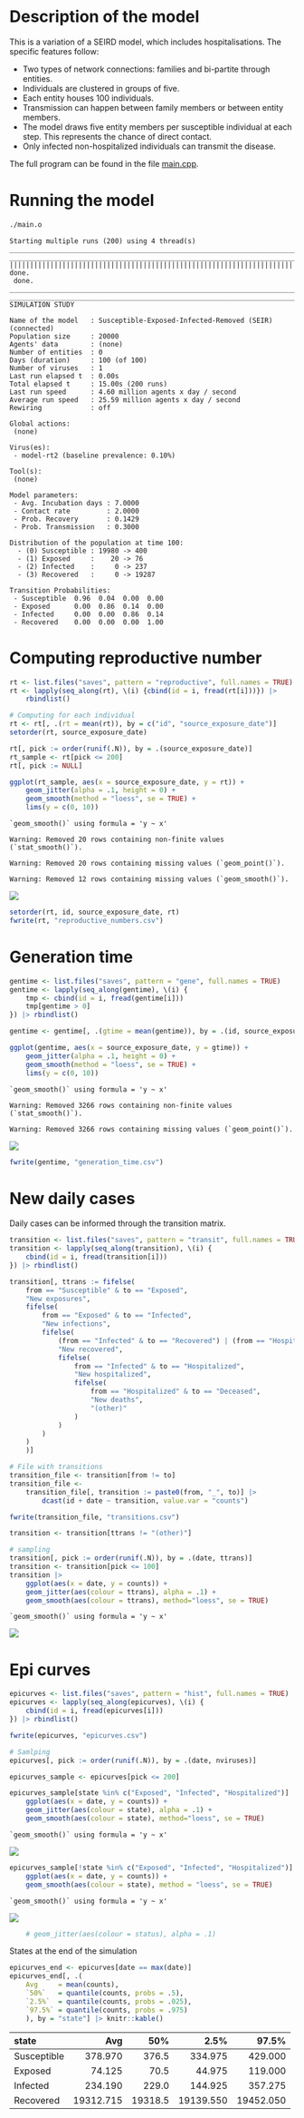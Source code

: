 
# Description of the model

This is a variation of a SEIRD model, which includes hospitalisations.
The specific features follow:

- Two types of network connections: families and bi-partite through
  entities.
- Individuals are clustered in groups of five.
- Each entity houses 100 individuals.
- Transmission can happen between family members or between entity
  members.
- The model draws five entity members per susceptible individual at each
  step. This represents the chance of direct contact.
- Only infected non-hospitalized individuals can transmit the disease.

The full program can be found in the file [main.cpp](main.cpp).

# Running the model

``` bash
./main.o
```

    Starting multiple runs (200) using 4 thread(s)
    _________________________________________________________________________
    _________________________________________________________________________
    ||||||||||||||||||||||||||||||||||||||||||||||||||||||||||||||||||||||||| done.
     done.
    ________________________________________________________________________________
    ________________________________________________________________________________
    SIMULATION STUDY

    Name of the model   : Susceptible-Exposed-Infected-Removed (SEIR) (connected)
    Population size     : 20000
    Agents' data        : (none)
    Number of entities  : 0
    Days (duration)     : 100 (of 100)
    Number of viruses   : 1
    Last run elapsed t  : 0.00s
    Total elapsed t     : 15.00s (200 runs)
    Last run speed      : 4.60 million agents x day / second
    Average run speed   : 25.59 million agents x day / second
    Rewiring            : off

    Global actions:
     (none)

    Virus(es):
     - model-rt2 (baseline prevalence: 0.10%)

    Tool(s):
     (none)

    Model parameters:
     - Avg. Incubation days : 7.0000
     - Contact rate         : 2.0000
     - Prob. Recovery       : 0.1429
     - Prob. Transmission   : 0.3000

    Distribution of the population at time 100:
      - (0) Susceptible : 19980 -> 400
      - (1) Exposed     :    20 -> 76
      - (2) Infected    :     0 -> 237
      - (3) Recovered   :     0 -> 19287

    Transition Probabilities:
     - Susceptible  0.96  0.04  0.00  0.00
     - Exposed      0.00  0.86  0.14  0.00
     - Infected     0.00  0.00  0.86  0.14
     - Recovered    0.00  0.00  0.00  1.00

# Computing reproductive number

``` r
rt <- list.files("saves", pattern = "reproductive", full.names = TRUE)
rt <- lapply(seq_along(rt), \(i) {cbind(id = i, fread(rt[i]))}) |>
    rbindlist()

# Computing for each individual
rt <- rt[, .(rt = mean(rt)), by = c("id", "source_exposure_date")]
setorder(rt, source_exposure_date)

rt[, pick := order(runif(.N)), by = .(source_exposure_date)]
rt_sample <- rt[pick <= 200]
rt[, pick := NULL]

ggplot(rt_sample, aes(x = source_exposure_date, y = rt)) +
    geom_jitter(alpha = .1, height = 0) +
    geom_smooth(method = "loess", se = TRUE) +
    lims(y = c(0, 10))
```

    `geom_smooth()` using formula = 'y ~ x'

    Warning: Removed 20 rows containing non-finite values (`stat_smooth()`).

    Warning: Removed 20 rows containing missing values (`geom_point()`).

    Warning: Removed 12 rows containing missing values (`geom_smooth()`).

![](README_files/figure-commonmark/repnum-1.png)

``` r
setorder(rt, id, source_exposure_date, rt)
fwrite(rt, "reproductive_numbers.csv")
```

# Generation time

``` r
gentime <- list.files("saves", pattern = "gene", full.names = TRUE)
gentime <- lapply(seq_along(gentime), \(i) {
    tmp <- cbind(id = i, fread(gentime[i]))
    tmp[gentime > 0]
}) |> rbindlist()

gentime <- gentime[, .(gtime = mean(gentime)), by = .(id, source_exposure_date)]

ggplot(gentime, aes(x = source_exposure_date, y = gtime)) +
    geom_jitter(alpha = .1, height = 0) +
    geom_smooth(method = "loess", se = TRUE) +
    lims(y = c(0, 10))
```

    `geom_smooth()` using formula = 'y ~ x'

    Warning: Removed 3266 rows containing non-finite values (`stat_smooth()`).

    Warning: Removed 3266 rows containing missing values (`geom_point()`).

![](README_files/figure-commonmark/gentime-1.png)

``` r
fwrite(gentime, "generation_time.csv")
```

# New daily cases

Daily cases can be informed through the transition matrix.

``` r
transition <- list.files("saves", pattern = "transit", full.names = TRUE)
transition <- lapply(seq_along(transition), \(i) {
    cbind(id = i, fread(transition[i]))
}) |> rbindlist()

transition[, ttrans := fifelse(
    from == "Susceptible" & to == "Exposed",
    "New exposures",
    fifelse(
        from == "Exposed" & to == "Infected",
        "New infections",
        fifelse(
            (from == "Infected" & to == "Recovered") | (from == "Hospitalized" & to == "Recovered"),
            "New recovered",
            fifelse(
                from == "Infected" & to == "Hospitalized",
                "New hospitalized",
                fifelse(
                    from == "Hospitalized" & to == "Deceased",
                    "New deaths",
                    "(other)"
                )
            )
        )
    )
    )]

# File with transitions
transition_file <- transition[from != to]
transition_file <- 
    transition_file[, transition := paste0(from, "_", to)] |>
        dcast(id + date ~ transition, value.var = "counts")

fwrite(transition_file, "transitions.csv")

transition <- transition[ttrans != "(other)"]

# sampling
transition[, pick := order(runif(.N)), by = .(date, ttrans)]
transition <- transition[pick <= 100]
transition |>
    ggplot(aes(x = date, y = counts)) +
    geom_jitter(aes(colour = ttrans), alpha = .1) + 
    geom_smooth(aes(colour = ttrans), method="loess", se = TRUE)
```

    `geom_smooth()` using formula = 'y ~ x'

![](README_files/figure-commonmark/transi-1.png)

# Epi curves

``` r
epicurves <- list.files("saves", pattern = "hist", full.names = TRUE)
epicurves <- lapply(seq_along(epicurves), \(i) {
    cbind(id = i, fread(epicurves[i]))
}) |> rbindlist()

fwrite(epicurves, "epicurves.csv")

# Samlping
epicurves[, pick := order(runif(.N)), by = .(date, nviruses)]

epicurves_sample <- epicurves[pick <= 200]

epicurves_sample[state %in% c("Exposed", "Infected", "Hospitalized")] |>
    ggplot(aes(x = date, y = counts)) +
    geom_jitter(aes(colour = state), alpha = .1) + 
    geom_smooth(aes(colour = state), method="loess", se = TRUE)
```

    `geom_smooth()` using formula = 'y ~ x'

![](README_files/figure-commonmark/transitions-1.png)

``` r
epicurves_sample[!state %in% c("Exposed", "Infected", "Hospitalized")] |>
    ggplot(aes(x = date, y = counts)) +
    geom_smooth(aes(colour = state), method = "loess", se = TRUE)
```

    `geom_smooth()` using formula = 'y ~ x'

![](README_files/figure-commonmark/totals-1.png)

``` r
    # geom_jitter(aes(colour = status), alpha = .1)
```

States at the end of the simulation

``` r
epicurves_end <- epicurves[date == max(date)]
epicurves_end[, .(
    Avg     = mean(counts),
    `50%`   = quantile(counts, probs = .5),
    `2.5%`  = quantile(counts, probs = .025),
    `97.5%` = quantile(counts, probs = .975)
    ), by = "state"] |> knitr::kable()
```

| state       |       Avg |     50% |      2.5% |     97.5% |
|:------------|----------:|--------:|----------:|----------:|
| Susceptible |   378.970 |   376.5 |   334.975 |   429.000 |
| Exposed     |    74.125 |    70.5 |    44.975 |   119.000 |
| Infected    |   234.190 |   229.0 |   144.925 |   357.275 |
| Recovered   | 19312.715 | 19318.5 | 19139.550 | 19452.050 |
